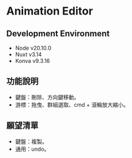 # Animation Editor

## Development Environment

- Node v20.10.0
- Nuxt v3.14
- Konva v9.3.16

## 功能說明

- 鍵盤：刪除、方向鍵移動。
- 游標：拖曳、群組選取、cmd + 滾輪放大縮小。

## 願望清單

- 鍵盤：複製。
- 通用：undo。
